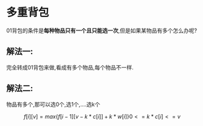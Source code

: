# 多重背包

01背包的条件是**每种物品只有一个且只能选一次**,但是如果某物品有多个怎么办呢?

## 解法一:

完全转成01背包来做,看成有多个物品,每个物品不一样.

## 解法二:

物品有多个,那可以选0个,选1个,....选k个


```math
f[i][v] = max\{ f[i-1][v-k*c[i]]+k*w[i]\}  0<=k*c[i]<=v
```
